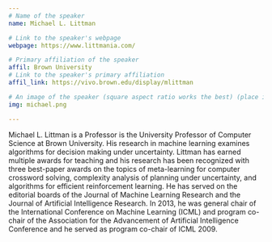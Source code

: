 ```yaml
---
# Name of the speaker
name: Michael L. Littman

# Link to the speaker's webpage
webpage: https://www.littmania.com/

# Primary affiliation of the speaker
affil: Brown University
# Link to the speaker's primary affiliation
affil_link: https://vivo.brown.edu/display/mlittman

# An image of the speaker (square aspect ratio works the best) (place in the `assets/img/speakers` directory)
img: michael.png

---
```


<!-- Whatever you write below will show up as the speaker's bio -->

Michael L. Littman is a Professor is the University Professor of Computer Science at Brown University. His research in machine learning examines algorithms for decision making under uncertainty. Littman has earned multiple awards for teaching and his research has been recognized with three best-paper awards on the topics of meta-learning for computer crossword solving, complexity analysis of planning under uncertainty, and algorithms for efficient reinforcement learning. He has served on the editorial boards of the Journal of Machine Learning Research and the Journal of Artificial Intelligence Research. In 2013, he was general chair of the International Conference on Machine Learning (ICML) and program co-chair of the Association for the Advancement of Artificial Intelligence Conference and he served as program co-chair of ICML 2009.

